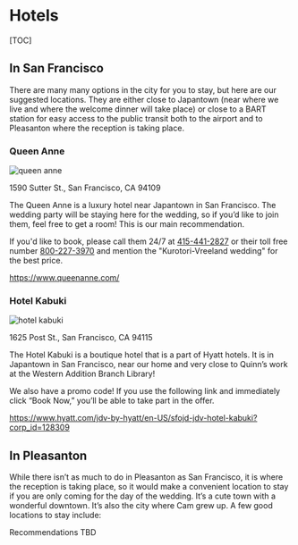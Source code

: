 # Hotels

[TOC]

## In San Francisco

There are many many options in the city for you to stay, but here are our suggested locations. They are either close to Japantown (near where we live and where the welcome dinner will take place) or close to a BART station for easy access to the public transit both to the airport and to Pleasanton where the reception is taking place.

### Queen Anne

![queen anne](https://www.queenanne.com/resourcefiles/home-headline/welcome-to-queen-anne-hotel.jpg)

1590 Sutter St., San Francisco, CA 94109

The Queen Anne is a luxury hotel near Japantown in San Francisco. The wedding party will be staying here for the wedding, so if you’d like to join them, feel free to get a room! This is our main recommendation.

If you'd like to book, please call them 24/7 at [415-441-2827](tel:+14154412827) or their toll free number [800-227-3970](tel:8002273970) and mention the "Kurotori-Vreeland wedding" for the best price.

<https://www.queenanne.com/> 

### Hotel Kabuki

![hotel kabuki](https://assets.talentronic.com/photos/employers/206817/808391_o.jpg)

1625 Post St., San Francisco, CA 94115

The Hotel Kabuki is a boutique hotel that is a part of Hyatt hotels. It is in Japantown in San Francisco, near our home and very close to Quinn’s work at the Western Addition Branch Library! 

We also have a promo code! If you use the following link and immediately click “Book Now,” you’ll be able to take part in the offer. 

<https://www.hyatt.com/jdv-by-hyatt/en-US/sfojd-jdv-hotel-kabuki?corp_id=128309>

## In Pleasanton

While there isn’t as much to do in Pleasanton as San Francisco, it is where the reception is taking place, so it would make a convenient location to stay if you are only coming for the day of the wedding. It’s a cute town with a wonderful downtown. It’s also the city where Cam grew up. A few good locations to stay include:

Recommendations TBD

